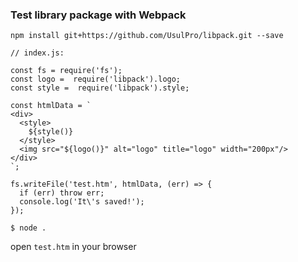 ### Test library package with Webpack

```
npm install git+https://github.com/UsulPro/libpack.git --save
```

```
// index.js:

const fs = require('fs');
const logo =  require('libpack').logo;
const style =  require('libpack').style;

const htmlData = `
<div>
  <style>
    ${style()}
  </style>
  <img src="${logo()}" alt="logo" title="logo" width="200px"/>
</div>
`;

fs.writeFile('test.htm', htmlData, (err) => {
  if (err) throw err;
  console.log('It\'s saved!');
});
```

```
$ node .
```

open `test.htm` in your browser
